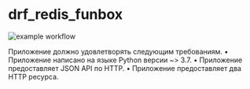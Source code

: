 # drf_redis_funbox
<!---
https://github.com/cement-hools/drf_redis_funbox/badge.svg
--->
![example workflow](https://github.com/cement-hools/drf_redis_funbox/actions/workflows/django.yml/badge.svg)


Приложение должно удовлетворять следующим требованиям. • Приложение написано на языке Python версии ~> 3.7. • Приложение предоставляет JSON API по HTTP. • Приложение предоставляет два HTTP ресурса.

